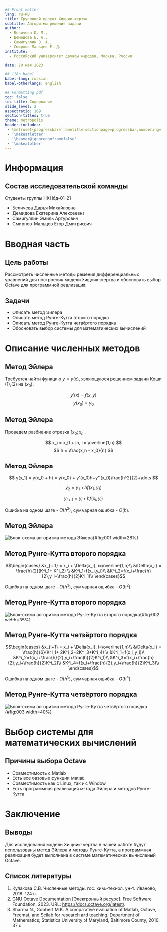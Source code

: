 ```yaml
---
## Front matter
lang: ru-RU
title: Групповой проект Хищник-жертва
subtitle: Алгоритмы решения задачи
author:
  - Беличева Д. М.,
  - Демидова Е. А.,
  - Самигуллин Э. А.,
  - Смирнов-Мальцев Е. Д.
institute:
  - Российский университет дружбы народов, Москва, Россия

date: 20 мая 2023

## i18n babel
babel-lang: russian
babel-otherlangs: english

## Formatting pdf
toc: false
toc-title: Содержание
slide_level: 2
aspectratio: 169
section-titles: true
theme: metropolis
header-includes:
 - \metroset{progressbar=frametitle,sectionpage=progressbar,numbering=fraction}
 - '\makeatletter'
 - '\beamer@ignorenonframefalse'
 - '\makeatother'
---
```


# Информация

## Состав исследовательской команды

Студенты группы НКНбд-01-21

- Беличева Дарья Михайловна
- Демидова Екатерина Алексеевна
- Самигуллин Эмиль Артурович
- Смирнов-Мальцев Егор Дмитриевич

# Вводная часть

## Цель работы

Рассмотреть численные методы решения дифференциальных уравнений для построения модели Хищник-жертва и обосновать выбор Octave для программной реализации.

## Задачи

- Описать метод Эйлера
- Описать метод Рунге-Кутта второго порядка
- Описать метод Рунге-Кутта четвёртого порядка
- Обосновать выбор системы для математических вычислений

# Описание численных методов

## Метод Эйлера

Требуется найти функцию $y=y(x)$, являющуюся решением задачи Коши (1),(2) на $(x_0)$.

$$
y'(x)=f(x,y) \tag{1}
$$
$$
y(x_0) = y_0 \tag{2}
$$

## Метод Эйлера

Проведём разбиение отрезка $[x_0;x_n]$.

$$
x_i = x_0 + ih,  i = \overline{1,n}
$$
$$
h = \frac{x_n - x_0}{n}
$$

## Метод Эйлера

$$
y(x_1) = y(x_0 + h) = y(x_0) + y'(x_0)h+y''(x_0)\frac{h^2}{2}+\dots
$$

$$
y_2 = y_1+hf(x_1,y_1)
$$

$$
y_{i+1} = y_i + hf(x_i, y_i)
$$

Ошибка на одном шаге - $O(h^2)$, суммарная ошибка - $O(h)$.

## Метод Эйлера

![Блок-схема алгоритма метода Эйлера](image/1.jpg){#fig:001 width=28%}

## Метод Рунге-Кутта второго порядка

$$\begin{cases}
&x_{i+1} = x_i + \Delta{x_i}, i=\overline{1,n}\\
&\Delta{x_i} = \frac{h}{2}(K^i_1+ K^i_2) \\
&K^i_1=f(x_i,y_i)\\
&K^i_2=f(x_i+\frac{h}{2},y_i+\frac{h}{2}K^i_1)\\
\end{cases}$$

Ошибка на одном шаге - $O(h^3)$, суммарная ошибка - $O(h^2)$.

## Метод Рунге-Кутта второго порядка

![Блок-схема алгоритма метода Рунге-Кутта второго порядка](image/2.jpg){#fig:002 width=35%}

## Метод Рунге-Кутта четвёртого порядка

$$\begin{cases}
&x_{i+1} = x_i + \Delta{x_i}, i=\overline{1,n}\\
&\Delta{x_i} = \frac{h}{6}(K^i_1+ 2K^i_2+2K^i_3+K^i_4) \\
&K^i_1=f(x_i,y_i)\\
&K^i_2=f(x_i+\frac{h}{2},y_i+\frac{h}{2}K^i_1)\\
&K^i_3=f(x_i+\frac{h}{2},y_i+\frac{h}{2}K^i_2)\\
&K^i_4=f(x_i+\frac{h}{2},y_i+\frac{h}{2}K^i_3)\\
\end{cases}$$

Ошибка на одном шаге - $O(h^5)$, суммарная ошибка - $O(h^4)$.

## Метод Рунге-Кутта четвёртого порядка

![Блок-схема алгоритма метода Рунге-Кутта четвёртого порядка](image/3.jpg){#fig:003 width=40%}

# Выбор системы для математических вычислений

## Причины выбора Octave

- Совместимость с Matlab
- Есть все базовые функции Matlab
- Совместимость как с Linux, так и с Window
- Есть программная реализация метода Эйлера и методов Рунге-Кутта

# Заключение

## Выводы

Для исследования модели Хищник-жертва в нашей работе будут использованы метод Эйлера и методы Рунге-Кутта, а программная реализация будет выполнена в системе математических вычисленый Octave.

## Список литературы

1. Кулакова С.В. Численные методы. гос. хим.-технол. ун-т. Иваново, 2018. 124 с.
2. GNU Octave Documentation [Электронный ресурс]. Free Software Foundation, 2023. URL: https://docs.octave.org/latest/.
3. Sharma N., Gobbert M.K. A comparative evaluation of Matlab, Octave, Freemat, 
and Scilab for research and teaching. Department of Mathematics; Statistics University of Maryland, Baltimore County, 2010. 37 с.
